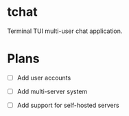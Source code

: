 # tchat
Terminal TUI multi-user chat application.

# Plans
- [ ] Add user accounts
- [ ] Add multi-server system
- [ ] Add support for self-hosted servers

